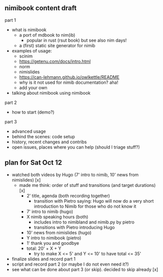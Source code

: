 ## nimibook content draft

part 1
- what is nimibook
    - a port of mdbook to nim(ib)
        - popular in rust (rsut book) but see also nim days!
    - a (first) static site generator for nimib
- examples of usage:
    - scinim
    - https://getenu.com/docs/intro.html
    - norm
    - nimislides
    - https://can-lehmann.github.io/owlkettle/README
    - why is it not used for nimib documentation? aha!
    - add your own
- talking about nimibook using nimibook

part 2
- how to start (demo?)

part 3
- advanced usage
- behind the scenes: code setup
- history, recent changes and contribs
- open issues, places where you can help (should I triage stuff?)

## plan for Sat Oct 12

- watched both videos by Hugo (7' intro to nimib, 10' news from nimislides) [x]
  - made me think: order of stuff and transitions (and target durations) [x]
    - 2' title, agenda (both recording together)
      - transition with Pietro saying: Hugo will now do a very short introduction to Nimib for those who do not know it
    - 7' intro to nimib (hugo)
    - X nimib speaking hours (both)
      - includes intro to nimibland and nimib.py by pietro
      - transitions with Pietro introducing Hugo
    - 10' news from nimislides (hugo)
    - Y intro to nimibook (pietro)
    - 1' thank you and goodbye
    - total: 20' + X + Y
      - try to make X <= 5' and Y <= 10' to have total <= 35'
- finalize slides and record part 1
- script and record part 2 (or maybe I do not even need it?)
- see what can be done about part 3 (or skip). decided to skip already [x]
